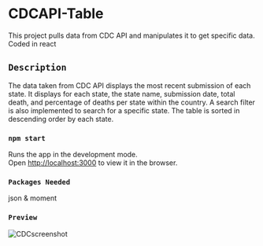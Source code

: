 # CDCAPI-Table

This project pulls data from CDC API and manipulates it to get specific data. Coded in react

## `Description`

The data taken from CDC API displays the most recent submission of each state. It displays for each state, the state name, submission date, total death, and percentage of deaths per state within the country. A search filter is also implemented to search for a specific state. The table is sorted in descending order by each state.

### `npm start`

Runs the app in the development mode.\
Open [http://localhost:3000](http://localhost:3000) to view it in the browser.

### `Packages Needed`

json & moment

### `Preview`

![CDCscreenshot](https://user-images.githubusercontent.com/47838048/111079898-74a68200-84d2-11eb-8499-8b2e3ff12160.png)
